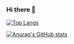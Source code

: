 ### Hi there 👋

[![Top Langs](https://github-readme-stats.vercel.app/api/top-langs/?username=kkh9960)](https://github.com/anuraghazra/github-readme-stats)

[![Anurag's GitHub stats](https://github-readme-stats.vercel.app/api?username=kkh9960)](https://github.com/anuraghazra/github-readme-stats)
